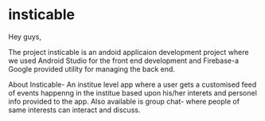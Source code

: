 # insticable

Hey guys,  

The project insticable is an andoid applicaion development project where we used Android Studio for the front end development 
and Firebase-a Google provided utility for managing the back end.

About Insticable-
An institue level app where a user gets a customised feed of events happenng in the institue based upon his/her interets and personel info provided to the app.
Also available is group chat- where people of same interests can interact and discuss.


